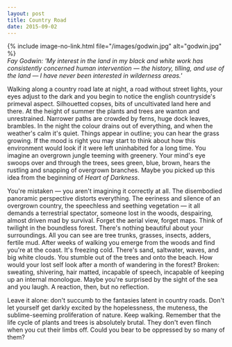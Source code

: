 ```yaml
---
layout: post
title: Country Road
date: 2015-09-02
---
```

{% include image-no-link.html file="/images/godwin.jpg" alt="godwin.jpg" %}  
*Fay Godwin: 'My interest in the land in my black and white work has consistently concerned human intervention — the history, tilling, and use of the land — I have never been interested in wilderness areas.'*

Walking along a country road late at night, a road without street lights, your eyes adjust to the dark and you begin to notice the english countryside's primeval aspect. Silhouetted copses, bits of uncultivated land here and there. At the height of summer the plants and trees are wanton and unrestrained. Narrower paths are crowded by ferns, huge dock leaves, brambles. In the night the colour drains out of everything, and when the weather's calm it's quiet. Things appear in outline; you can hear the grass growing. If the mood is right you may start to think about how this environment would look if it were left uninhabited for a long time. You imagine an overgrown jungle teeming with greenery. Your mind's eye swoops over and through the trees, sees green, blue, brown, hears the rustling and snapping of overgrown branches. Maybe you picked up this idea from the beginning of *Heart of Darkness*.

You're mistaken — you aren't imagining it correctly at all. The disembodied panoramic perspective distorts everything. The eeriness and silence of an overgrown country, the speechless and seething vegetation — it all demands a terrestrial spectator, someone lost in the woods, despairing, almost driven mad by survival. Forget the aerial view, forget maps. Think of twilight in the boundless forest. There's nothing beautiful about your surroundings. All you can see are tree trunks, grasses, insects, adders, fertile mud. After weeks of walking you emerge from the woods and find you're at the coast. It's freezing cold. There's sand, saltwater, waves, and big white clouds. You stumble out of the trees and onto the beach. How would your lost self look after a month of wandering in the forest? Broken: sweating, shivering, hair matted, incapable of speech, incapable of keeping up an internal monologue. Maybe you're surprised by the sight of the sea and you laugh. A reaction, then, but no reflection.

Leave it alone: don't succumb to the fantasies latent in country roads. Don't let yourself get darkly excited by the hopelessness, the muteness, the sublime-seeming proliferation of nature. Keep walking. Remember that the life cycle of plants and trees is absolutely brutal. They don't even flinch when you cut their limbs off. Could you bear to be oppressed by so many of them?